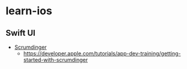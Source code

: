 # learn-ios

## Swift UI
- [Scrumdinger](Scrumdinger/)
  - https://developer.apple.com/tutorials/app-dev-training/getting-started-with-scrumdinger
